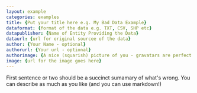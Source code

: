 ```yaml
---
layout: example
categories: examples
title: {Put your title here e.g. My Bad Data Example}
dataformat: {format of the data e.g. TXT, CSV, SHP etc}
datapublisher: {Name of Entity Providing the Data}
dataurl: {url for original sourcee of the data}
author: {Your Name - optional}
authorurl: {Your url - optional}
authorimage: {A nice (squarish) picture of you - gravatars are perfect. optional}
image: {url for the image goes here}
---
```


First sentence or two should be a succinct sumamary of what's wrong. You can describe as much as you like (and you can use markdown!)

